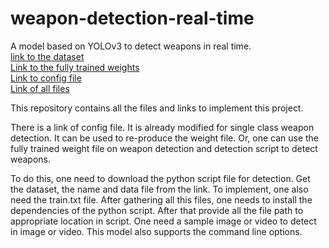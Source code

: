 # weapon-detection-real-time
A model based on YOLOv3 to detect weapons in real time.  
[link to the dataset](https://www.kaggle.com/jubaerad/weapons-in-images-segmented-videos)  
[Link to the fully trained weights](https://drive.google.com/open?id=1-AG-uekglhawDSjd7sZ8N8x1r2pL5lO1)  
[Link to config file](https://drive.google.com/open?id=1fRa6mijcKQ3613mB1bpm1BlpfGAaGS-K)  
[Link of all files](https://drive.google.com/open?id=18f5kKyqv-KFgZOFlV8nYEksZoB2WqN1V)  

This repository contains all the files and links to implement this project. 

There is a link of config file. It is already modified for single class weapon detection. It can be used to re-produce the weight file. Or, one can use the fully trained weight file on weapon detection and detection script to detect weapons. 

To do this, one need to download the python script file for detection. Get the dataset, the name and data file from the link. To implement, one also need the train.txt file. After gathering all this files, one needs to install the dependencies of the python script. After that provide all the file path to appropriate location in script. One need a sample image or video to detect in image or video. This model also supports the command line options.
